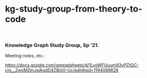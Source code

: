 kg-study-group-from-theory-to-code
==================================

 

### Knowledge Graph Study Group, Sp ’21.

Meeting notes, etc.:

<https://docs.google.com/spreadsheets/d/1LvoWFUuum93yPZtQC-cm__2woM2mJwAgdD4ZBnVI-Uc/edit#gid=1194089826>
